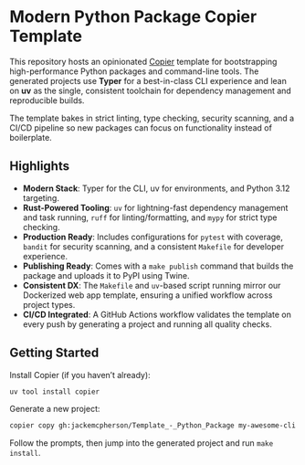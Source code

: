 # Modern Python Package Copier Template

This repository hosts an opinionated [Copier](https://copier.readthedocs.io/) template for bootstrapping high-performance Python packages and command-line tools. The generated projects use **Typer** for a best-in-class CLI experience and lean on **uv** as the single, consistent toolchain for dependency management and reproducible builds.

The template bakes in strict linting, type checking, security scanning, and a CI/CD pipeline so new packages can focus on functionality instead of boilerplate.

## Highlights
- **Modern Stack**: Typer for the CLI, uv for environments, and Python 3.12 targeting.
- **Rust-Powered Tooling**: `uv` for lightning-fast dependency management and task running, `ruff` for linting/formatting, and `mypy` for strict type checking.
- **Production Ready**: Includes configurations for `pytest` with coverage, `bandit` for security scanning, and a consistent `Makefile` for developer experience.
- **Publishing Ready**: Comes with a `make publish` command that builds the package and uploads it to PyPI using Twine.
- **Consistent DX**: The `Makefile` and `uv`-based script running mirror our Dockerized web app template, ensuring a unified workflow across project types.
- **CI/CD Integrated**: A GitHub Actions workflow validates the template on every push by generating a project and running all quality checks.

## Getting Started

Install Copier (if you haven’t already):

```bash
uv tool install copier
```

Generate a new project:

```bash
copier copy gh:jackemcpherson/Template_-_Python_Package my-awesome-cli
```

Follow the prompts, then jump into the generated project and run `make install`.
